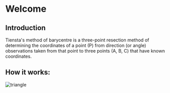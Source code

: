 # Welcome
## Introduction 
Tiensta's method of barycentre is a three-point resection method of determining the coordinates of a point (P) from direction (or angle) observations taken from that
point to three points (A, B, C) that have known coordinates. 
## How it works:
![triangle](/home/vera/lee_project/Tiensta-s-Method-of-Barycentre/triangle.png) 

